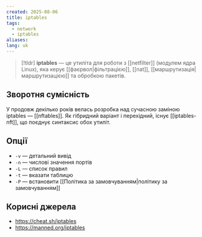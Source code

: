 ```yaml
---
created: 2025-08-06
title: iptables
tags:
  - network
  - iptables
aliases: 
lang: uk
---
```


> [!tldr]
> **iptables** — це утиліта для роботи з [[netfilter]] (модулем ядра Linux), яка керує [[фаєрвол|фільтрацією]], [[nat]], [[маршрутизація|маршрутизацією]] та обробкою пакетів.

## Зворотня сумісність

У продовж декілько років велась розробка над сучасною заміною iptables — [[nftables]]. Як гібридний варіант і перехідний, існує [[iptables-nft]], що поєднує синтаксис обох утиліт.

## Опції

- `-v` — детальний вивід
- `-n` — числові значення портів
- `-L` — список правил
- `-t` — вказати таблицю
- `-P` — встановити [[Політика за замовчуванням|політику за замовчуванням]]

## Корисні джерела

- https://cheat.sh/iptables
- https://manned.org/iptables